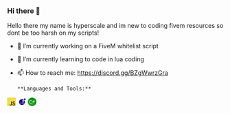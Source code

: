 ### Hi there 👋

Hello there my name is hyperscale and im new to coding fivem resources so dont be too harsh on my scripts!


- 🔭 I’m currently working on a FiveM whitelist script
- 🌱 I’m currently learning to code in lua coding
- 📫 How to reach me:  https://discord.gg/BZgWwrzGra


      **Languages and Tools:**  

<code><img height="20" src="https://raw.githubusercontent.com/github/explore/80688e429a7d4ef2fca1e82350fe8e3517d3494d/topics/javascript/javascript.png"></code>
<code><img height="20" src="https://raw.githubusercontent.com/github/explore/80688e429a7d4ef2fca1e82350fe8e3517d3494d/topics/lua/lua.png"></code>
<code><img height="20" src="https://raw.githubusercontent.com/github/explore/80688e429a7d4ef2fca1e82350fe8e3517d3494d/topics/csharp/csharp.png"></code>
